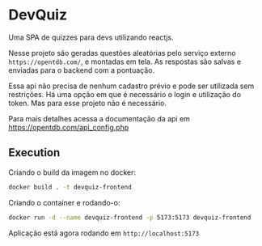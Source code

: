 # DevQuiz

Uma SPA de quizzes para devs utilizando reactjs.

Nesse projeto são geradas questões aleatórias pelo serviço externo `https://opentdb.com/`, e montadas em tela.
As respostas são salvas e enviadas para o backend com a pontuação.

Essa api não precisa de nenhum cadastro prévio e pode ser utilizada sem restrições. Há uma opção em que é necessário o login e utilização do token. Mas para esse projeto não é necessário.

Para mais detalhes acessa a documentação da api em https://opentdb.com/api_config.php

## Execution

Criando o build da imagem no docker:

```sh
docker build . -t devquiz-frontend
```

Criando o container e rodando-o:

```sh
docker run -d --name devquiz-frontend -p 5173:5173 devquiz-frontend
```

Aplicação está agora rodando em `http://localhost:5173`
